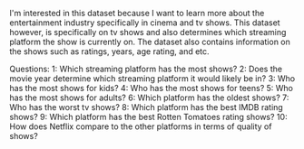 I'm interested in this dataset because I want to learn more about the entertainment industry specifically in cinema and tv shows. This dataset however, is specifically on tv shows and also determines which streaming platform the show is currently on.
The dataset also contains information on the shows such as ratings, years, age rating, and etc. 

Questions:
1: Which streaming platform has the most shows?
2: Does the movie year determine which streaming platform it would likely be in?
3: Who has the most shows for kids?
4: Who has the most shows for teens?
5: Who has the most shows for adults?
6: Which platform has the oldest shows?
7: Who has the worst tv shows?
8: Which platform has the best IMDB rating shows?
9: Which platform has the best Rotten Tomatoes rating shows?
10: How does Netflix compare to the other platforms in terms of quality of shows?
